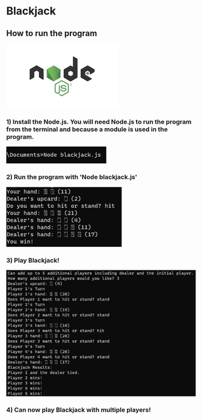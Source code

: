 # Blackjack
## How to run the program


<img src="nodejs.png"/>


### 1) Install the Node.js. You will need Node.js to run the program from the terminal and because a module is used in the program.


<img src="runblackjack.png"/>


### 2) Run the program with 'Node blackjack.js'


<img src="blackjackplay.png"/>


### 3) Play Blackjack!


<img src="multiplayerblackjack.png"/>


### 4) Can now play Blackjack with multiple players!
